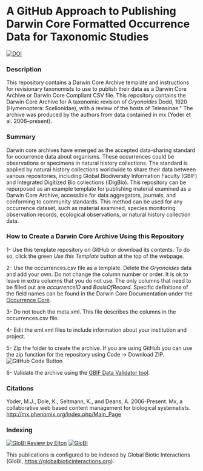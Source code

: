 # A GitHub Approach to Publishing Darwin Core Formatted Occurrence Data for Taxonomic Studies

[![DOI](https://zenodo.org/badge/DOI/10.5281/zenodo.5745963.svg)](https://doi.org/10.5281/zenodo.5745963)

### Description
This repository contains a Darwin Core Archive template and instructions for revisionary taxonomists to use to publish their data as a Darwin Core Archive or Darwin Core Compliant CSV file. This repository contains the Darwin Core Archive for A taxonomic revision of _Gryonoides_ Dodd, 1920 (Hymenoptera: Scelionidae), with a review of the hosts of Teleasinae." The archive was produced by the authors from data contained in mx (Yoder et al. 2006–present).

### Summary
Darwin core archives have emerged as the accepted data-sharing standard for occurrence data about organisms. These occurrences could be observations or specimens in natural history collections. The standard is applied by natural history collections worldwide to share their data between various repositories, including Global Biodiversity Information Faculty (GBIF) and Integrated Digitized Bio collections (iDigBio). This repository can be repurposed as an example template for publishing material examined as a Darwin Core Archive, accessible for data aggregators, journals, and conforming to community standards. This method can be used for any occurrence dataset, such as material examined, species monitoring observation records, ecological observations, or natural history collection data.

### How to Create a Darwin Core Archive Using this Repository
1- Use this template repository on GitHub or download its contents. To do so, click the green _Use this Template_ button at the top of the webpage.

2- Use the occurrences.csv file as a template. Delete the *Gryonoides* data and add your own. Do not change the column number or order. It is ok to leave in extra columns that you do not use. The only columns that need to be filled out are _occurrenceID_ and _BasisOfRecord_. Specific definitions of the field names can be found in the Darwin Core Documentation under the [Occurrence Core](https://dwc.tdwg.org/terms/#occurrence).

3- Do not touch the meta.xml. This file describes the columns in the occurrences.csv file.

4- Edit the eml.xml files to include information about your institution and project. 

5- Zip the folder to create the archive. If you are using GitHub you can use the zip function for the repository using Code  -> Download ZIP.
![GitHub Code Button](https://user-images.githubusercontent.com/1044474/144145369-e70f7a02-e5ab-4616-b9d2-91b170fc9105.png)

6- Validate the archive using the [GBIF Data Validator tool](https://www.gbif.org/tools/data-validator).

### Citations

Yoder, M.J., Dole, K., Seltmann, K., and Deans, A. 2006-Present. Mx, a collaborative web based content management for biological systematists. http://mx.phenomix.org/index.php/Main_Page

### Indexing 
[![GloBI Review by Elton](../../actions/workflows/review.yml/badge.svg)](../../actions/workflows/review.yml) [![GloBI](https://api.globalbioticinteractions.org/interaction.svg?accordingTo=globi:seltmann/taxonomy-darwin-core)](https://globalbioticinteractions.org/?accordingTo=globi:seltmann/taxonomy-darwin-core) 

This publications is configured to be indexed by Global Biotic Interactions (GloBI, https://globalbioticinteractions.org). 
